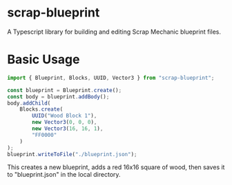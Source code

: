 # scrap-blueprint

A Typescript library for building and editing Scrap Mechanic blueprint files.

# Basic Usage

```ts
import { Blueprint, Blocks, UUID, Vector3 } from "scrap-blueprint";

const blueprint = Blueprint.create();
const body = blueprint.addBody();
body.addChild(
    Blocks.create(
        UUID("Wood Block 1"),
        new Vector3(0, 0, 0),
        new Vector3(16, 16, 1),
        "FF0000"
    )
);
blueprint.writeToFile("./blueprint.json");
```
This creates a new blueprint, adds a red 16x16 square of wood, then saves it to "blueprint.json" in the local directory.